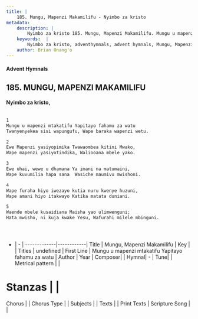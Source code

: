 ```yaml
---
title: |
    185. Mungu, Mapenzi Makamilifu - Nyimbo za kristo
metadata:
    description: |
        Nyimbo za kristo 185. Mungu, Mapenzi Makamilifu. Mungu u mapenzi mtakatifu Yapitayo fahamu za watu  Twanyenyekea sisi wapungufu, Wape baraka wapenzi wetu.  
    keywords:  |
        Nyimbo za kristo, adventhymnals, advent hymnals, Mungu, Mapenzi Makamilifu, Mungu u mapenzi mtakatifu Yapitayo fahamu za watu . 
    author: Brian Onang'o
---
```


#### Advent Hymnals
## 185. MUNGU, MAPENZI MAKAMILIFU
####  Nyimbo za kristo,

```txt

1
Mungu u mapenzi mtakatifu Yapitayo fahamu za watu 
Twanyenyekea sisi wapungufu, Wape baraka wapenzi wetu.

2
Ewe Mapenzi yasiyopimika Twawaombea kitini Mwako, 
Wape mapenzi yasiyotindika, Waliooana mbele yako.

3
Ewe uhai, wewe u dhamana Ya imani na matumaini, 
Wape kuvumilia hapa sana  Wasiche maumivu mwishoni.

4
Wape furaha hiyo iwezayo kutia nuru kwenye huzuni, 
Wape amani hiyo itakwayo Katika matata duniani.

5
Waende mbele kusaidiana Maisha yao ulimwenguni; 
Hata mwisho, ni kuja kwake Yesu, Wafurahi milele mbinguni.





```

- |   -  |
-------------|------------|
Title | Mungu, Mapenzi Makamilifu |
Key |  |
Titles | undefined |
First Line | Mungu u mapenzi mtakatifu Yapitayo fahamu za watu  |
Author | 
Year | 
Composer| |
Hymnal|  - |
Tune|  |
Metrical pattern | |
# Stanzas |  |
Chorus |  |
Chorus Type |  |
Subjects | |
Texts |  |
Print Texts | 
Scripture Song |  |
    
